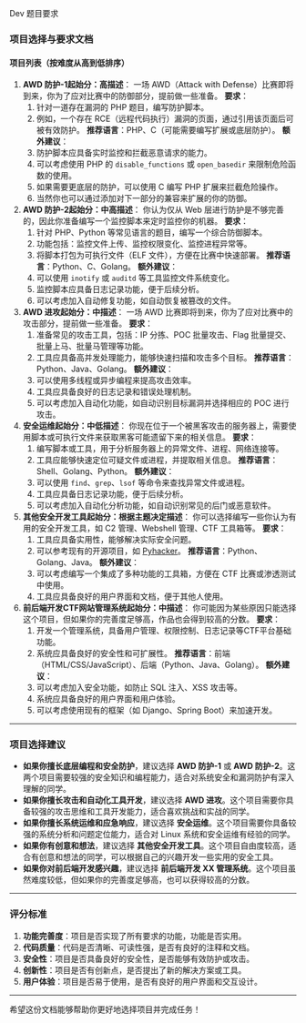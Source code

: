 Dev 题目要求

<h3 id="frhiL">项目选择与要求文档</h3>
<h4 id="IgMzk">项目列表（按难度从高到低排序）</h4>

1. **AWD 防护-1****起始分：高****描述**： 一场 AWD（Attack with Defense）比赛即将到来，你为了应对比赛中的防御部分，提前做一些准备。 **要求**： 
   1. 针对一道存在漏洞的 PHP 题目，编写防护脚本。 
   2. 例如，一个存在 RCE（远程代码执行）漏洞的页面，通过引用该页面后可被有效防护。 **推荐语言**：PHP、C（可能需要编写扩展或底层防护）。 **额外建议**： 
   3. 防护脚本应具备实时监控和拦截恶意请求的能力。 
   4. 可以考虑使用 PHP 的 `disable_functions` 或 `open_basedir` 来限制危险函数的使用。 
   5. 如果需要更底层的防护，可以使用 C 编写 PHP 扩展来拦截危险操作。
   6. 当然你也可以通过添加对下一部分的兼容来扩展的你的防御。
2. **AWD 防护-2****起始分：中高****描述**： 你认为仅从 Web 层进行防护是不够完善的，因此你准备编写一个监控脚本来定时监控你的机器。 **要求**： 
   1. 针对 PHP、Python 等常见语言的题目，编写一个综合防御脚本。 
   2. 功能包括：监控文件上传、监控权限变化、监控进程异常等。 
   3. 将脚本打包为可执行文件（ELF 文件），方便在比赛中快速部署。 **推荐语言**：Python、C、Golang。 **额外建议**： 
   4. 可以使用 `inotify` 或 `auditd` 等工具监控文件系统变化。 
   5. 监控脚本应具备日志记录功能，便于后续分析。 
   6. 可以考虑加入自动修复功能，如自动恢复被篡改的文件。
3. **AWD 进攻****起始分：中****描述**： 一场 AWD 比赛即将到来，你为了应对比赛中的攻击部分，提前做一些准备。 **要求**： 
   1. 准备常见的攻击工具，包括：IP 分拣、POC 批量攻击、Flag 批量提交、批量上马、批量马管理等功能。 
   2. 工具应具备高并发处理能力，能够快速扫描和攻击多个目标。 **推荐语言**：Python、Java、Golang。 **额外建议**： 
   3. 可以使用多线程或异步编程来提高攻击效率。 
   4. 工具应具备良好的日志记录和错误处理机制。 
   5. 可以考虑加入自动化功能，如自动识别目标漏洞并选择相应的 POC 进行攻击。
4. **安全运维****起始分：中低****描述**： 你现在位于一个被黑客攻击的服务器上，需要使用脚本或可执行文件来获取黑客可能遗留下来的相关信息。 **要求**： 
   1. 编写脚本或工具，用于分析服务器上的异常文件、进程、网络连接等。 
   2. 工具应能够快速定位可疑文件或进程，并提取相关信息。 **推荐语言**：Shell、Golang、Python。 **额外建议**： 
   3. 可以使用 `find`、`grep`、`lsof` 等命令来查找异常文件或进程。 
   4. 工具应具备日志记录功能，便于后续分析。 
   5. 可以考虑加入自动化分析功能，如自动识别常见的后门或恶意软件。
5. **其他安全开发工具****起始分：根据主题决定****描述**： 你可以选择编写一些你认为有用的安全开发工具，如 C2 管理、Webshell 管理、CTF 工具箱等。 **要求**： 
   1. 工具应具备实用性，能够解决实际安全问题。 
   2. 可以参考现有的开源项目，如 [Pyhacker](https://github.com/hackxc/Pyhacker)。 **推荐语言**：Python、Golang、Java。 **额外建议**： 
   3. 可以考虑编写一个集成了多种功能的工具箱，方便在 CTF 比赛或渗透测试中使用。 
   4. 工具应具备良好的用户界面和文档，便于其他人使用。
6. **前后端开发CTF网站管理系统****起始分：中****描述**： 你可能因为某些原因只能选择这个项目，但如果你的完善度足够高，作品也会得到较高的分数。 **要求**： 
   1. 开发一个管理系统，具备用户管理、权限控制、日志记录等CTF平台基础功能。 
   2. 系统应具备良好的安全性和可扩展性。 **推荐语言**：前端（HTML/CSS/JavaScript）、后端（Python、Java、Golang）。 **额外建议**： 
   3. 可以考虑加入安全功能，如防止 SQL 注入、XSS 攻击等。 
   4. 系统应具备良好的用户界面和用户体验。 
   5. 可以考虑使用现有的框架（如 Django、Spring Boot）来加速开发。

---

<h3 id="gWyKq">项目选择建议</h3>

+ **如果你擅长底层编程和安全防护**，建议选择 **AWD 防护-1** 或 **AWD 防护-2**。这两个项目需要较强的安全知识和编程能力，适合对系统安全和漏洞防护有深入理解的同学。
+ **如果你擅长攻击和自动化工具开发**，建议选择 **AWD 进攻**。这个项目需要你具备较强的攻击思维和工具开发能力，适合喜欢挑战和实战的同学。
+ **如果你擅长系统运维和应急响应**，建议选择 **安全运维**。这个项目需要你具备较强的系统分析和问题定位能力，适合对 Linux 系统和安全运维有经验的同学。
+ **如果你有创意和想法**，建议选择 **其他安全开发工具**。这个项目自由度较高，适合有创意和想法的同学，可以根据自己的兴趣开发一些实用的安全工具。
+ **如果你对前后端开发感兴趣**，建议选择 **前后端开发 XX 管理系统**。这个项目虽然难度较低，但如果你的完善度足够高，也可以获得较高的分数。

---

<h3 id="utvFJ">评分标准</h3>

1. **功能完善度**：项目是否实现了所有要求的功能，功能是否实用。
2. **代码质量**：代码是否清晰、可读性强，是否有良好的注释和文档。
3. **安全性**：项目是否具备良好的安全性，是否能够有效防护或攻击。
4. **创新性**：项目是否有创新点，是否提出了新的解决方案或工具。
5. **用户体验**：项目是否易于使用，是否有良好的用户界面和交互设计。

---

希望这份文档能够帮助你更好地选择项目并完成任务！

